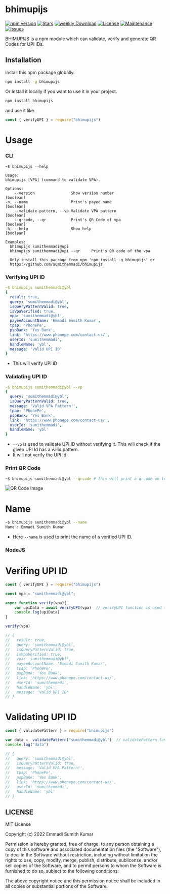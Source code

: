 # bhimupijs
[![npm version](https://img.shields.io/npm/v/bhimupijs.svg)](https://www.npmjs.com/package/bhimupijs)
[![Stars](https://img.shields.io/github/stars/sumithemmadi/bhimupijs)](https://github.com/sumithemmadi/bhimupijs/stargazers)
[![weekly Download](https://img.shields.io/npm/dt/bhimupijs.svg)](https://github.com/sumithemmadi/bhimupijs)
[![License](https://img.shields.io/npm/l/bhimupijs.svg)](https://github.com/sumithemmadi/bhimupijs/blob/main/LICENSE)
[![Maintenance](https://img.shields.io/npms-io/maintenance-score/bhimupijs)](https://github.com/sumithemmadi/upij)
[![Issues](https://img.shields.io/github/issues/sumithemmadi/bhimupijs)](https://github.com/sumithemmadi/bhimupijs/issues)

BHIMUPIJS is a npm module which can  validate, verify  and generate QR Codes for UPI IDs.

## Installation
Install this npm package globally.
```bash
npm install -g bhimupijs
```
Or Install it locally if you want to use it in your project.

```bash
npm install bhimupijs
```
and use it like
```js
const { verifyUPI } = require("bhimupijs")
```
# Usage
### CLI

```
~$ bhimupijs --help

Usage:
bhimupijs [VPA] (command to validate VPA).

Options:
    --version                Show version number                [boolean]
-n, --name                   Print's payee name                 [boolean]
    --validate-pattern, --vp Validate VPA pattern               [boolean]
    --qrcode, --qr           Print's QR Code of vpa             [boolean]
-h, --help                   Show help                          [boolean]

Examples:
  bhimupijs sumithemmadi@upi
  bhimupijs sumithemmadi@upi --qr     Print's QR code of the vpa

  Only install this package from npm 'npm install -g bhimupijs' or
  https://github.com/sumithemmadi/bhimupijs
```
### Verifying  UPI ID
```yaml
~$ bhimupijs sumithemmadi@ybl
{
  result: true,
  query: 'sumithemmadi@ybl',
  isQueryPatternValid: true,
  isVpaVerified: true,
  vpa: 'sumithemmadi@ybl',
  payeeAccountName: 'Emmadi Sumith Kumar',
  tpap: 'PhonePe',
  pspBank: 'Yes Bank',
  link: 'https://www.phonepe.com/contact-us/',
  userId: 'sumithemmadi',
  handleName: 'ybl',
  message: 'Valid UPI ID'
}
```
- This will verify UPI ID
### Validating UPI ID
```yaml
~$ bhimupijs sumithemmadi@ybl --vp
{
  query: 'sumithemmadi@ybl',
  isQueryPatternValid: true,
  message: 'Valid VPA Pattern!',
  tpap: 'PhonePe',
  pspBank: 'Yes Bank',
  link: 'https://www.phonepe.com/contact-us/',
  userId: 'sumithemmadi',
  handleName: 'ybl'
}
```
- `--vp` is used to validate UPI ID without verifying it. This will check if the given UPI Id has a valid pattern.
- It will not verify the UPI Id

### Print QR Code 

```sh
~$ bhimupijs sumithemmadi@ybl --qrcode # this will print a qrcode on terminal
```
![QR Code Image](https://sumithemmadi.me/assets/images/QRimage.png)

# Name

```sh
~$ bhimupijs sumithemmadi@ybl --name 
Name : Emmadi Sumith Kumar
```
- Here `--name` is used to print the name of a verified UPI ID.

### NodeJS

# Verifing UPI ID 
```js
const { verifyUPI } = require("bhimupijs")

const vpa = "sumithemmadi@ybl";

async function verify(vpa){
    var upiData = await verifyUPI(vpa)  // verifyUPI function is used to verify UPI ID
    console.log(upiData)
}

verify(vpa)

// {
//   result: true,
//   query: 'sumithemmadi@ybl',
//   isQueryPatternValid: true,
//   isVpaVerified: true,
//   vpa: 'sumithemmadi@ybl',
//   payeeAccountName: 'Emmadi Sumith Kumar',
//   tpap: 'PhonePe',
//   pspBank: 'Yes Bank',
//   link: 'https://www.phonepe.com/contact-us/',
//   userId: 'sumithemmadi',
//   handleName: 'ybl',
//   message: 'Valid UPI ID'
// }
```

# Validating UPI ID
```js
const { validatePattern } = require("bhimupijs")

var data =  validatePattern("sumithemmadi@ybl")  // validatePattern function only validate the  UPI ID pattern.
console.log("data")

// {
//   query: 'sumithemmadi@ybl',
//   isQueryPatternValid: true,
//   message: 'Valid VPA Pattern!',
//   tpap: 'PhonePe',
//   pspBank: 'Yes Bank',
//   link: 'https://www.phonepe.com/contact-us/',
//   userId: 'sumithemmadi',
//   handleName: 'ybl'
// }
```
## LICENSE

MIT License

Copyright (c) 2022 Emmadi Sumith Kumar

Permission is hereby granted, free of charge, to any person obtaining a copy
of this software and associated documentation files (the "Software"), to deal
in the Software without restriction, including without limitation the rights
to use, copy, modify, merge, publish, distribute, sublicense, and/or sell
copies of the Software, and to permit persons to whom the Software is
furnished to do so, subject to the following conditions:

The above copyright notice and this permission notice shall be included in all
copies or substantial portions of the Software.